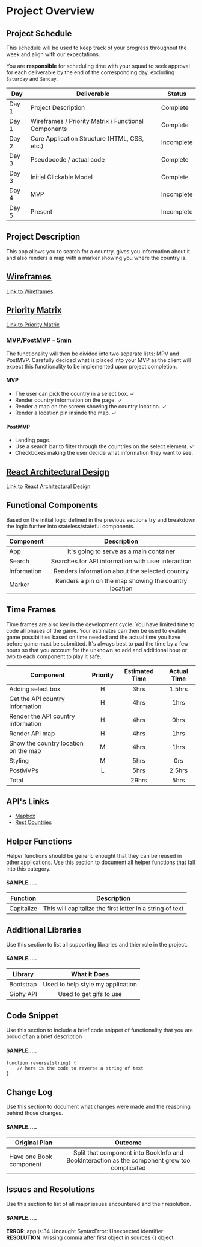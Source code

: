 # Project Overview

## Project Schedule

This schedule will be used to keep track of your progress throughout the week and align with our expectations.

You are **responsible** for scheduling time with your squad to seek approval for each deliverable by the end of the corresponding day, excluding `Saturday` and `Sunday`.

| Day   | Deliverable                                          | Status     |
| ----- | ---------------------------------------------------- | ---------- |
| Day 1 | Project Description                                  | Complete   |
| Day 1 | Wireframes / Priority Matrix / Functional Components | Complete   |
| Day 2 | Core Application Structure (HTML, CSS, etc.)         | Incomplete |
| Day 3 | Pseudocode / actual code                             | Complete   |
| Day 3 | Initial Clickable Model                              | Complete   |
| Day 4 | MVP                                                  | Incomplete |
| Day 5 | Present                                              | Incomplete |

## Project Description

This app allows you to search for a country, gives you information about it and also renders a map with a marker showing you where the country is.

## [Wireframes](https://photos.app.goo.gl/kP7KJwarsJeUawpt8)

[Link to Wireframes](https://photos.app.goo.gl/kP7KJwarsJeUawpt8)

## [Priority Matrix](https://photos.app.goo.gl/5rHnQhydcwRL68Yz6)

[Link to Priority Matrix](https://photos.app.goo.gl/5rHnQhydcwRL68Yz6)

### MVP/PostMVP - 5min

The functionality will then be divided into two separate lists: MPV and PostMVP. Carefully decided what is placed into your MVP as the client will expect this functionality to be implemented upon project completion.

#### MVP

- The user can pick the country in a select box. &#10003;
- Render country information on the page. &#10003;
- Render a map on the screen showing the country location. &#10003;
- Render a location pin insinde the map. &#10003;

#### PostMVP

- Landing page.
- Use a search bar to filter through the countries on the select element. &#10003;
- Checkboxes making the user decide what information they want to see.

## [React Architectural Design](https://photos.app.goo.gl/qjdD6iHLRSxhJQeg8)

[Link to React Architectural Design](https://photos.app.goo.gl/qjdD6iHLRSxhJQeg8)

## Functional Components

Based on the initial logic defined in the previous sections try and breakdown the logic further into stateless/stateful components.

| Component   |                      Description                      |
| ----------- | :---------------------------------------------------: |
| App         |        It's going to serve as a main container        |
| Search      |  Searches for API information with user interaction   |
| Information |    Renders information about the selected country     |
| Marker      | Renders a pin on the map showing the country location |

## Time Frames

Time frames are also key in the development cycle. You have limited time to code all phases of the game. Your estimates can then be used to evalute game possibilities based on time needed and the actual time you have before game must be submitted. It's always best to pad the time by a few hours so that you account for the unknown so add and additional hour or two to each component to play it safe.

| Component                            | Priority | Estimated Time | Actual Time |
| ------------------------------------ | :------: | :------------: | :---------: |
| Adding select box                    |    H     |      3hrs      |   1.5hrs    |
| Get the API country information      |    H     |      4hrs      |    1hrs     |
| Render the API country information   |    H     |      4hrs      |    0hrs     |
| Render API map                       |    H     |      4hrs      |    1hrs     |
| Show the country location on the map |    M     |      4hrs      |    1hrs     |
| Styling                              |    M     |      5hrs      |     0rs     |
| PostMVPs                             |    L     |      5hrs      |   2.5hrs    |
| Total                                |          |     29hrs      |    5hrs     |

## API's Links

- [Mapbox](https://www.mapbox.com/)
- [Rest Countries](https://restcountries.eu/)

## Helper Functions

Helper functions should be generic enought that they can be reused in other applications. Use this section to document all helper functions that fall into this category.

#### SAMPLE.....

| Function   |                        Description                        |
| ---------- | :-------------------------------------------------------: |
| Capitalize | This will capitalize the first letter in a string of text |

## Additional Libraries

Use this section to list all supporting libraries and thier role in the project.

#### SAMPLE.....

| Library   |           What it Does            |
| --------- | :-------------------------------: |
| Bootstrap | Used to help style my application |
| Giphy API |      Used to get gifs to use      |

## Code Snippet

Use this section to include a brief code snippet of functionality that you are proud of an a brief description

#### SAMPLE.....

```
function reverse(string) {
	// here is the code to reverse a string of text
}
```

## Change Log

Use this section to document what changes were made and the reasoning behind those changes.

#### SAMPLE.....

| Original Plan           |                                           Outcome                                            |
| ----------------------- | :------------------------------------------------------------------------------------------: |
| Have one Book component | Split that component into BookInfo and BookInteraction as the component grew too complicated |

## Issues and Resolutions

Use this section to list of all major issues encountered and their resolution.

#### SAMPLE.....

**ERROR**: app.js:34 Uncaught SyntaxError: Unexpected identifier  
**RESOLUTION**: Missing comma after first object in sources {} object
